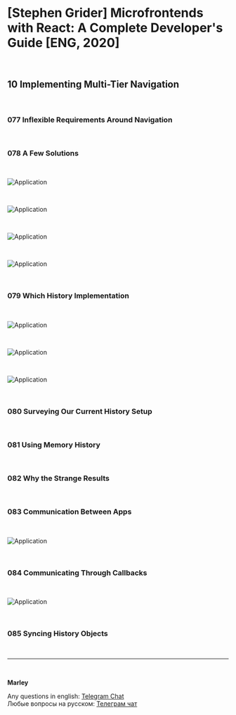 # [Stephen Grider] Microfrontends with React: A Complete Developer's Guide [ENG, 2020]

<br/>

## 10 Implementing Multi-Tier Navigation

<br/>

### 077 Inflexible Requirements Around Navigation

<br/>

### 078 A Few Solutions

<br/>

![Application](/img/pic-m10-p01.png?raw=true)

<br/>

![Application](/img/pic-m10-p02.png?raw=true)

<br/>

![Application](/img/pic-m10-p03.png?raw=true)

<br/>

![Application](/img/pic-m10-p04.png?raw=true)

<br/>

### 079 Which History Implementation

<br/>

![Application](/img/pic-m10-p05.png?raw=true)

<br/>

![Application](/img/pic-m10-p06.png?raw=true)

<br/>

![Application](/img/pic-m10-p07.png?raw=true)

<br/>

### 080 Surveying Our Current History Setup

<br/>

### 081 Using Memory History

<br/>

### 082 Why the Strange Results

<br/>

### 083 Communication Between Apps

<br/>

![Application](/img/pic-m10-p08.png?raw=true)

<br/>

### 084 Communicating Through Callbacks

<br/>

![Application](/img/pic-m10-p09.png?raw=true)

<br/>

### 085 Syncing History Objects

<br/>

---

<br/>

**Marley**

Any questions in english: <a href="https://jsdev.org/chat/">Telegram Chat</a>  
Любые вопросы на русском: <a href="https://jsdev.ru/chat/">Телеграм чат</a>
